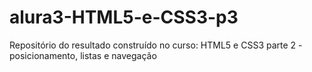# alura3-HTML5-e-CSS3-p3
 Repositório do resultado construído no curso: HTML5 e CSS3 parte 2 - posicionamento, listas e navegação
